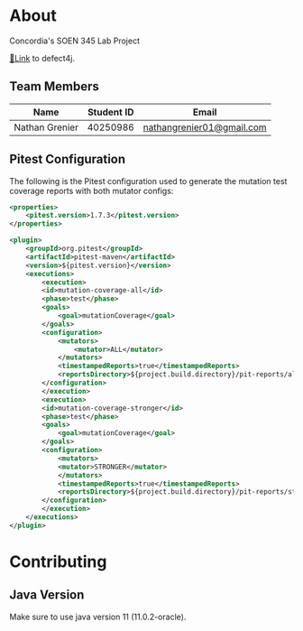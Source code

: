# About
Concordia's SOEN 345 Lab Project

[🔗Link](https://github.com/rjust/defects4j) to defect4j.

## Team Members

| Name           | Student ID | Email                     |
| -------------- | ---------- | ------------------------- |
| Nathan Grenier | 40250986   | nathangrenier01@gmail.com |

## Pitest Configuration

The following is the Pitest configuration used to generate the mutation test coverage reports with both mutator configs:
```xml
<properties>
    <pitest.version>1.7.3</pitest.version>
</properties>

<plugin>
    <groupId>org.pitest</groupId>
    <artifactId>pitest-maven</artifactId>
    <version>${pitest.version}</version>
    <executions>
        <execution>
        <id>mutation-coverage-all</id>
        <phase>test</phase>
        <goals>
            <goal>mutationCoverage</goal>
        </goals>
        <configuration>
            <mutators>
                <mutator>ALL</mutator>
            </mutators>
            <timestampedReports>true</timestampedReports>
            <reportsDirectory>${project.build.directory}/pit-reports/all</reportsDirectory>
        </configuration>
        </execution>
        <execution>
        <id>mutation-coverage-stronger</id>
        <phase>test</phase>
        <goals>
            <goal>mutationCoverage</goal>
        </goals>
        <configuration>
            <mutators>
            <mutator>STRONGER</mutator>
            </mutators>
            <timestampedReports>true</timestampedReports>
            <reportsDirectory>${project.build.directory}/pit-reports/stronger</reportsDirectory>
        </configuration>
        </execution>
    </executions>
</plugin>
```

# Contributing

## Java Version

Make sure to use java version 11 (11.0.2-oracle).